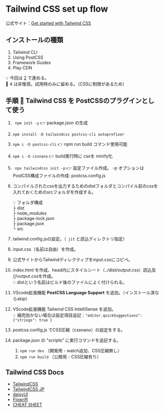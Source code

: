 # Tailwind CSS set up flow

公式サイト：[Get started with  Tailwind CSS](https://tailwindcss.com/docs/installation)

## インストールの種類

1. Tailwind CLI
2. Using PostCSS
3. Framework Guides
4. Play CDN

💡 今回は [2](https://tailwindcss.com/docs/installation/using-postcss) で進める。  
🙅 4 は非推奨。試用時のみに留める。（CSSに制限があるため）

## 手順 📗 Tailwind CSS を PostCSSのプラグインとして使う

1. ` npm init -y`  👉 package.json の生成
2. ` npm install -D tailwindcss postcss-cli autoprefixer `
3. ` npm i -D postcss-cli ` 👉 npm run build コマンド使用可能
4. ` npm i -D cssnano ` 👉 build実行時に cssを minify化 
5. ` npx tailwindcss init -p`  👉 設定ファイル作成。 -p オプションはPostCSS構成ファイルの作成: postcss.config.js
6. コンパイルされたcssを出力するためのdistフォルダとコンパイル前のcssを入れておくためのsrcフォルダを作成する。  

   💡 フォルダ構成  
          ├ dist  
          ├ node_modules  
          ├ package-lock.json  
          ├ package.json  
          └ src  

6. tailwind.config.jsの設定。（` jit`  と読込ディレクトリ指定）
7. input.css（名前は自由）を作成。
8. 公式サイトからTailwindディレクティブをinput.cssにコピペ。
9. index.html を作成、head内にスタイルシート（../dist/output.css）読込及びoutput.cssを作成。  
   💡 distという名前はビルド後のファイルによく付けられる。
10. VScode拡張機能 **PostCSS Language Support** を追加。（インストール済ならskip）
11. VScode拡張機能 Tailwind CSS IntelliSense を追加。  
   💡 補完効かない場合は設定項目追記：` "editor.quickSuggestions": {"strings": true } `
12. postcss.config.js でCSS圧縮（cssnano）の設定をする。
13. package.json の "scripts" に実行コマンドを追記する。
    1.  ` npm run dev ` （開発用 - watch追加、CSS圧縮無し）
    2.  ` npm run build ` （公開用 - CSS圧縮有り）

## Tailwind CSS Docs

- [TailwindCSS](https://tailwindcss.com/docs/installation)
- [TailwindCSS JP](https://tailwindcss.jp/docs/installation)
- [daisyUI](https://daisyui.com/components/)
- [Flowrift](https://flowrift.com/w/)
- [CHEAT SHEET](https://nerdcave.com/tailwind-cheat-sheet)

